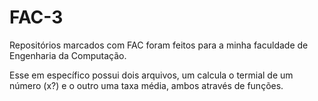 # FAC-3

Repositórios marcados com FAC foram feitos para a minha faculdade de Engenharia da Computação.

Esse em específico possui dois arquivos, um calcula o termial de um número (x?) e o outro uma taxa média, ambos através de funções.
